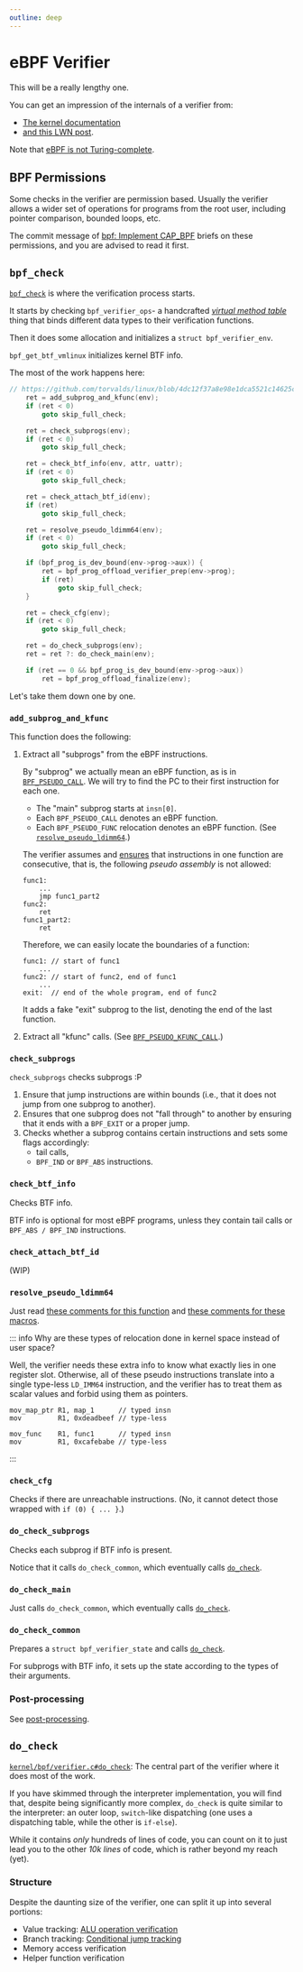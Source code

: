 ```yaml
---
outline: deep
---
```


# eBPF Verifier

This will be a really lengthy one.

You can get an impression of the internals of a verifier from:
- [The kernel documentation](https://docs.kernel.org/bpf/verifier.html)
- [and this LWN post](https://lwn.net/Articles/794934/).

Note that [eBPF is not Turing-complete](./undecidability.md).

## BPF Permissions

Some checks in the verifier are permission based.
Usually the verifier allows a wider set of operations for programs from the root user,
including pointer comparison, bounded loops, etc.

The commit message of
[bpf: Implement CAP_BPF](https://github.com/torvalds/linux/commit/2c78ee898d8f10ae6fb2fa23a3fbaec96b1b7366)
briefs on these permissions, and you are advised to read it first.


## `bpf_check`

[`bpf_check`](https://github.com/torvalds/linux/blob/4dc12f37a8e98e1dca5521c14625c869537b50b6/kernel/bpf/verifier.c#L15159)
is where the verification process starts.

It starts by checking `bpf_verifier_ops`- a handcrafted [_virtual method table_](https://en.wikipedia.org/wiki/Virtual_method_table) thing
that binds different data types to their verification functions.

Then it does some allocation and initializes a `struct bpf_verifier_env`.

`bpf_get_btf_vmlinux` initializes kernel BTF info.

The most of the work happens here:

```c
// https://github.com/torvalds/linux/blob/4dc12f37a8e98e1dca5521c14625c869537b50b6/kernel/bpf/verifier.c#L15245-L15279
	ret = add_subprog_and_kfunc(env);
	if (ret < 0)
		goto skip_full_check;

	ret = check_subprogs(env);
	if (ret < 0)
		goto skip_full_check;

	ret = check_btf_info(env, attr, uattr);
	if (ret < 0)
		goto skip_full_check;

	ret = check_attach_btf_id(env);
	if (ret)
		goto skip_full_check;

	ret = resolve_pseudo_ldimm64(env);
	if (ret < 0)
		goto skip_full_check;

	if (bpf_prog_is_dev_bound(env->prog->aux)) {
		ret = bpf_prog_offload_verifier_prep(env->prog);
		if (ret)
			goto skip_full_check;
	}

	ret = check_cfg(env);
	if (ret < 0)
		goto skip_full_check;

	ret = do_check_subprogs(env);
	ret = ret ?: do_check_main(env);

	if (ret == 0 && bpf_prog_is_dev_bound(env->prog->aux))
		ret = bpf_prog_offload_finalize(env);
```

Let's take them down one by one.

### `add_subprog_and_kfunc`

This function does the following:

1. Extract all "subprogs" from the eBPF instructions.

   By "subprog" we actually mean an eBPF function, as is in [`BPF_PSEUDO_CALL`](../user/spec.md#function-calls).
   We will try to find the PC to their first instruction for each one.

   - The "main" subprog starts at `insn[0]`.
   - Each `BPF_PSEUDO_CALL` denotes an eBPF function.
   - Each `BPF_PSEUDO_FUNC` relocation denotes an eBPF function. (See [`resolve_pseudo_ldimm64`](#resolve-pseudo-ldimm64).)

   The verifier assumes and [ensures](#check-subprogs) that instructions in one function are consecutive,
   that is, the following _pseudo assembly_ is not allowed:

   ```
   func1:
       ...
       jmp func1_part2
   func2:
       ret
   func1_part2:
       ret
   ```

   Therefore, we can easily locate the boundaries of a function:

   ```
   func1: // start of func1
       ...
   func2: // start of func2, end of func1
       ...
   exit:  // end of the whole program, end of func2
   ```

   It adds a fake "exit" subprog to the list, denoting the end of the last function.

2. Extract all "kfunc" calls. (See [`BPF_PSEUDO_KFUNC_CALL`](../user/spec.md#function-calls).)

### `check_subprogs`

`check_subprogs` checks subprogs :P

1. Ensure that jump instructions are within bounds
   (i.e., that it does not jump from one subprog to another).
2. Ensures that one subprog does not "fall through" to another
   by ensuring that it ends with a `BPF_EXIT` or a proper jump.
3. Checks whether a subprog contains certain instructions and sets some flags accordingly:
   - tail calls,
   - `BPF_IND` or `BPF_ABS` instructions.

### `check_btf_info`

Checks BTF info.

BTF info is optional for most eBPF programs,
unless they contain tail calls or `BPF_ABS / BPF_IND` instructions.

### `check_attach_btf_id`

(WIP) <!-- TODO: What on earth -->

### `resolve_pseudo_ldimm64`

Just read [these comments for this function](https://github.com/torvalds/linux/blob/4dc12f37a8e98e1dca5521c14625c869537b50b6/kernel/bpf/verifier.c#L12733-L12739)
and [these comments for these macros](https://github.com/torvalds/linux/blob/4dc12f37a8e98e1dca5521c14625c869537b50b6/include/uapi/linux/bpf.h#L1156-L1199).

::: info
Why are these types of relocation done in kernel space instead of user space?

Well, the verifier needs these extra info to know what exactly lies in one register slot.
Otherwise, all of these pseudo instructions translate into a single type-less `LD_IMM64` instruction,
and the verifier has to treat them as scalar values and forbid using them as pointers.
```
mov_map_ptr R1, map_1      // typed insn
mov         R1, 0xdeadbeef // type-less

mov_func    R1, func1      // typed insn
mov         R1, 0xcafebabe // type-less
```
:::

### `check_cfg`

Checks if there are unreachable instructions.
(No, it cannot detect those wrapped with `if (0) { ... }`.)

### `do_check_subprogs`

Checks each subprog if BTF info is present.

Notice that it calls `do_check_common`, which eventually calls [`do_check`](#do-check).

### `do_check_main`

Just calls `do_check_common`, which eventually calls [`do_check`](#do-check).

### `do_check_common`

Prepares a `struct bpf_verifier_state` and calls [`do_check`](#do-check).

For subprogs with BTF info, it sets up the state according to the types of their arguments.

### Post-processing

See [post-processing](./post-processing.md).

## `do_check`

[`kernel/bpf/verifier.c#do_check`](https://github.com/torvalds/linux/blob/4dc12f37a8e98e1dca5521c14625c869537b50b6/kernel/bpf/verifier.c#L12144-L12483):
The central part of the verifier where it does most of the work.

If you have skimmed through the interpreter implementation, you will find that,
despite being significantly more complex, `do_check` is quite similar to the interpreter:
an outer loop, `switch`-like dispatching (one uses a dispatching table, while the other is `if-else`).

While it contains _only_ hundreds of lines of code,
you can count on it to just lead you to the other _10k lines_ of code,
which is rather beyond my reach (yet).

### Structure

Despite the daunting size of the verifier, one can split it up into several portions:

- Value tracking: [ALU operation verification](./arithmetic.md)
- Branch tracking: [Conditional jump tracking](./conditional.md)
- Memory access verification
- Helper function verification

<!-- TODO: Do the impossible -->
